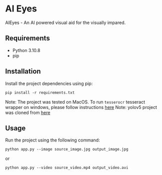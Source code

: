 # AI Eyes

AIEyes - An AI powered visual aid for the visually impared.

## Requirements

- Python 3.10.8
- pip

## Installation

Install the project dependencies using pip:

`pip install -r requirements.txt`

Note: The project was tested on MacOS. To run `tesserocr` tesseract wrapper on windows, please follow instructions [here](https://github.com/sirfz/tesserocr)
Note: yolov5 project was cloned from [here](https://github.com/ultralytics/yolov5)

## Usage

Run the project using the following command:

`python app.py --image source_image.jpg output_image.jpg`

or

`python app.py --video source_video.mp4 output_video.avi`

 